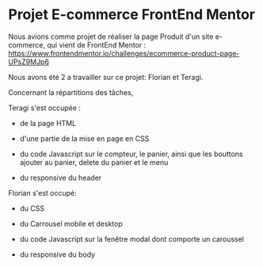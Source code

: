 # Projet E-commerce FrontEnd Mentor
Nous avions comme projet de réaliser la page Produit d'un site e-commerce, qui vient de FrontEnd Mentor :
https://www.frontendmentor.io/challenges/ecommerce-product-page-UPsZ9MJp6

Nous avons été 2 a travailler sur ce projet: Florian et Teragi.

Concernant la répartitions des tâches, 

Teragi s'est occupée :   

* de la page HTML 

* d'une partie de la mise en page en CSS 

* du code Javascript sur le compteur, le panier, ainsi que les bouttons ajouter au panier, delete du panier et le menu

* du responsive du header

Florian s'est occupé:   

* du CSS

* du Carrousel mobile et desktop

* du code Javascript sur la fenêtre modal dont comporte un caroussel 

* du responsive du body
